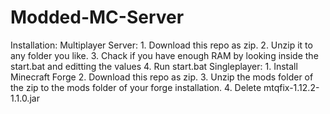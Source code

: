 # Modded-MC-Server
Installation:
  Multiplayer Server:
    1. Download this repo as zip.
    2. Unzip it to any folder you like.
    3. Chack if you have enough RAM by looking inside the start.bat and editting the values
    4. Run start.bat
  Singleplayer:
    1. Install Minecraft Forge
    2. Download this repo as zip.
    3. Unzip the mods folder of the zip to the mods folder of your forge installation.
    4. Delete mtqfix-1.12.2-1.1.0.jar
